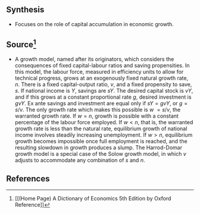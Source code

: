 ## Synthesis
- Focuses on the role of capital accumulation in economic growth.
## Source[^1]
- A growth model, named after its originators, which considers the consequences of fixed capital-labour ratios and saving propensities. In this model, the labour force, measured in efficiency units to allow for technical progress, grows at an exogenously fixed natural growth rate, $n$. There is a fixed capital-output ratio, $v$, and a fixed propensity to save, $s$. If national income is $Y$, savings are $s Y$. The desired capital stock is $v Y$, and if this grows at a constant proportional rate $g$, desired investment is $g v Y$. Ex ante savings and investment are equal only if $s Y=g v Y$, or $g=s / v$. The only growth rate which makes this possible is $w$ $=s / v$, the warranted growth rate. If $w=n$, growth is possible with a constant percentage of the labour force employed. If $w<n$, that is, the warranted growth rate is less than the natural rate, equilibrium growth of national income involves steadily increasing unemployment. If $w>n$, equilibrium growth becomes impossible once full employment is reached, and the resulting slowdown in growth produces a slump. The Harrod-Domar growth model is a special case of the Solow growth model, in which $v$ adjusts to accommodate any combination of $s$ and $n$.
## References

[^1]: [[(Home Page) A Dictionary of Economics 5th Edition by Oxford Reference]]
